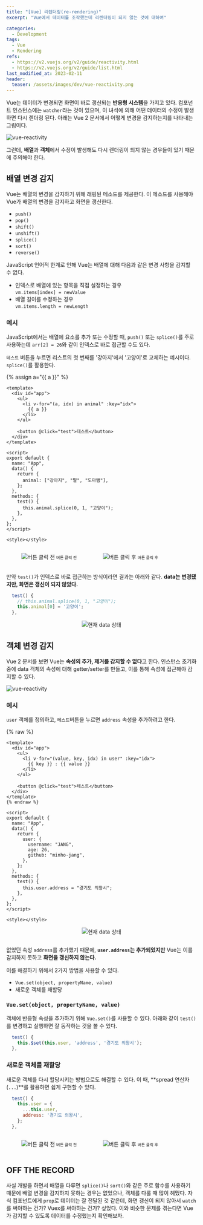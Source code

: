 ```yaml
---
title: "[Vue] 리렌더링(re-rendering)"
excerpt: "Vue에서 데이터를 조작했는데 리렌더링이 되지 않는 것에 대하여"

categories:
  - Development
tags:
  - Vue
  - Rendering
refs:
  - https://v2.vuejs.org/v2/guide/reactivity.html
  - https://v2.vuejs.org/v2/guide/list.html
last_modified_at: 2023-02-11
header:
  teaser: /assets/images/dev/vue-reactivity.png
---
```


Vue는 데이터가 변경되면 화면이 바로 갱신되는 **반응형 시스템**을 가지고 있다. 
컴포넌트 인스턴스에는 `watcher`라는 것이 있으며, 이 녀석에 의해 어떤 데이터의 수정이 발생하면 다시 렌더링 된다.
아래는 Vue 2 문서에서 어떻게 변경을 감지하는지를 나타내는 그림이다.

![vue-reactivity](/assets/images/dev/vue-reactivity.png)

그런데, **배열**과 **객체**에서 수정이 발생해도 다시 렌더링이 되지 않는 경우들이 있기 때문에 주의해야 한다.

## 배열 변경 감지

Vue는 배열의 변경을 감지하기 위해 래핑된 메소드를 제공한다. 이 메소드를 사용해야 Vue가 배열의 변경을 감지하고 화면을 갱신한다.

- `push()`
- `pop()`
- `shift()`
- `unshift()`
- `splice()`
- `sort()`
- `reverse()`

JavaScript 언어적 한계로 인해 Vue는 배열에 대해 다음과 같은 변경 사항을 감지할 수 없다.

- 인덱스로 배열에 있는 항목을 직접 설정하는 경우 <br>
  `vm.items[index] = newValue`
- 배열 길이를 수정하는 경우 <br>
  `vm.items.length = newLength`

### 예시

JavaScript에서는 배열에 요소를 추가 또는 수정할 때, `push()` 또는 `splice()`를 주로 사용하는데 `arr[2] = 26`와 같이 인덱스로 바로 접근할 수도 있다.

`테스트` 버튼을 누르면 리스트의 첫 번째를 '강아지'에서 '고양이'로 교체하는 예시이다. `splice()`를 활용한다.

{% assign a="{{ a }}" %}

```vue
<template>
  <div id="app">
    <ul>
      <li v-for="(a, idx) in animal" :key="idx">
        {{ a }}
      </li>
    </ul>

    <button @click="test">테스트</button>
  </div>
</template>

<script>
export default {
  name: "App",
  data() {
    return {
      animal: ["강아지", "말", "도마뱀"],
    };
  },
  methods: {
    test() {
      this.animal.splice(0, 1, "고양이");
    },
  },
};
</script>

<style></style>
```

<div style="display:flex;">
  <figure style="justify-content:center;flex:1;margin-right:.25em;margin-top:1em;">
    <img src="/assets/images/dev/vue-reactivity-1.png" alt="버튼 클릭 전" style="margin-bottom:.25em;border-radius:0;">
    <span style="text-align:center; font-size: 0.75em">버튼 클릭 전</span>
  </figure>
  <figure style="justify-content:center;flex:1;margin-left:.25em;margin-top:1em;">
    <img src="/assets/images/dev/vue-reactivity-2.png" alt="버튼 클릭 후" style="margin-bottom:.25em;border-radius:0;">
    <span style="text-align:center; font-size: 0.75em">버튼 클릭 후</span>
  </figure>
</div>

만약 `test()`가 인덱스로 바로 접근하는 방식이라면 결과는 아래와 같다. **data는 변경됐지만, 화면은 갱신이 되지 않았다.**

```javascript
  test() {
    // this.animal.splice(0, 1, "고양이");
    this.animal[0] = '고양이';
  },
```

<div style="text-align:center">
  <img src="/assets/images/dev/vue-reactivity-4.png" alt="현재 data 상태" style="border-radius:0;">
</div>

## 객체 변경 감지

Vue 2 문서를 보면 Vue는 **속성의 추가, 제거를 감지할 수 없다**고 한다. 
인스턴스 초기화 중에 data 객체의 속성에 대해 getter/setter를 만들고, 이를 통해 속성에 접근해야 감지할 수 있다.

![vue-reactivity](/assets/images/dev/vue-reactivity.png)

### 예시

`user` 객체를 정의하고, `테스트`버튼을 누르면 `address` 속성을 추가하려고 한다.

{% raw %}
```vue
<template>
  <div id="app">
    <ul>
      <li v-for="(value, key, idx) in user" :key="idx">
        {{ key }} : {{ value }}
      </li>
    </ul>

    <button @click="test">테스트</button>
  </div>
</template>
{% endraw %}

<script>
export default {
  name: "App",
  data() {
    return {
      user: {
        username: "JANG",
        age: 26,
        github: "minho-jang",
      },
    };
  },
  methods: {
    test() {
      this.user.address = "경기도 의왕시";
    },
  },
};
</script>

<style></style>
```

<div style="text-align:center">
  <img src="/assets/images/dev/vue-reactivity-6.png" alt="현재 data 상태" style="margin-bottom:1em;border-radius:0;">
</div>

없었던 속성 `address`를 추가했기 때문에, **`user.address`는 추가되었지만** Vue는 이를 감지하지 못하고 **화면을 갱신하지 않는다.**

이를 해결하기 위해서 2가지 방법을 사용할 수 있다.

- `Vue.set(object, propertyName, value)`
- 새로운 객체를 재할당

### `Vue.set(object, propertyName, value)`

객체에 반응형 속성을 추가하기 위해 `Vue.set()`를 사용할 수 있다. 아래와 같이 `test()`를 변경하고 실행하면 잘 동작하는 것을 볼 수 있다.

```javascript
  test() {
    this.$set(this.user, 'address', '경기도 의왕시');
  },
```

### 새로운 객체를 재할당

새로운 객체를 다시 할당시키는 방법으로도 해결할 수 있다. 이 때, **spread 연산자(`...`)**를 활용하면 쉽게 구현할 수 있다.

```javascript
  test() {
    this.user = {
      ...this.user,
      address: '경기도 의왕시',
    };
  },
```

<div style="display:flex;">
  <figure style="justify-content:center;flex:1;margin-right:.25em;margin-top:1em;">
    <img src="/assets/images/dev/vue-reactivity-7.png" alt="버튼 클릭 전" style="margin-bottom:.25em;border-radius:0;">
    <span style="text-align:center; font-size: 0.75em">버튼 클릭 전</span>
  </figure>
  <figure style="justify-content:center;flex:1;margin-left:.25em;margin-top:1em;">
    <img src="/assets/images/dev/vue-reactivity-8.png" alt="버튼 클릭 후" style="margin-bottom:.25em;border-radius:0;">
    <span style="text-align:center; font-size: 0.75em">버튼 클릭 후</span>
  </figure>
</div>

## OFF THE RECORD

사실 개발을 하면서 배열을 다루면 `splice()`나 `sort()`와 같은 주로 함수를 사용하기 때문에 배열 변경을 감지하지 못하는 경우는 없었으나, 객체를 다룰 때 많이 헤맸다. 
자식 컴포넌트에게 `prop`로 데이터는 잘 전달된 것 같은데, 화면 갱신이 되지 않아서 `watch`를 써야하는 건가? Vuex를 써야하는 건가? 싶었다.
이와 비슷한 문제를 겪는다면 Vue가 감지할 수 있도록 데이터를 수정했는지 확인해보자.
